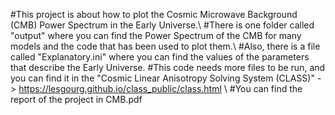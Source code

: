 #This project is about how to plot the Cosmic Microwave Background (CMB) Power Spectrum in the Early Universe.\\
#There is one folder called "output" where you can find the Power Spectrum of the CMB for many models and the code that has been used to plot them.\\
#Also, there is a file called "Explanatory.ini" where you can find the values of the parameters that describe the Early Universe. 
#This code needs more files to be run, and you can find it in the "Cosmic Linear Anisotropy Solving System (CLASS)" -> https://lesgourg.github.io/class_public/class.html \\ 
#You can find the report of the project in CMB.pdf
